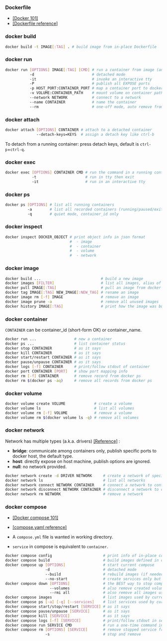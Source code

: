### Dockerfile

- [[Docker 101]](https://dockerlabs.collabnix.com/workshop/docker/)
- [[Dockerfile reference]](https://docs.docker.com/reference/dockerfile/)

### docker build

```sh
docker build -t IMAGE[:TAG] . # build image from in-place Dockerfile
```

### docker run

```sh
docker run [OPTIONS] IMAGE[:TAG] [CMD] # run a container from image (and run the command)
           -d                          # detached mode
           -it                         # invoke an interactive tty
           -P                          # publish all EXPOSE ports
           -p HOST_PORT:CONTAINER_PORT # map a container port to docker host
           -v VOLUME:CONTAINER_PATH    # mount volume on container path
           --network NETWORK           # connect to a network
           --name CONTAINER            # name the container
           --rm                        # one-off mode, auto remove from docker ps after exited
```

### docker attach

```sh
docker attach [OPTIONS] CONTAINER # attach to a detached container
              --detach-keys=KEYS  # assign a detach key like ctrl-b
```

To detach from a running container: press detach keys, default is `ctrl-p`+`ctrl-q`.

### docker exec

```sh
docker exec [OPTIONS] CONTAINER CMD # run the command in a running container
            -t                      # run in tty then exit
            -it                     # run in an interactive tty
```

### docker ps

```sh
docker ps [OPTIONS] # list all running containers
          -a        # list all recorded containers (running/paused/exited)
          -q        # quiet mode, container_id only
```

### docker inspect

```sh
docker inspect DOCKER_OBJECT # print object info in json format
                             #  - image
                             #  - container
                             #  - volume
                             #  - network
```

### docker image

```sh
docker build ...                           # build a new image
docker images [FILTER]                     # list all images, alias of docker image ls
docker pull IMAGE[:TAG]                    # pull an image from docker hub
docker tag IMAGE[:TAG] NEW_IMAGE[:NEW_TAG] # rename an image
docker image rm [-f] IMAGE                 # remove an image
docker image prune -a                      # remove all unused images
docker history IMAGE[:TAG]                 # print how the image was built
```

### docker container

`CONTAINER` can be container_id (short-form OK) or container_name.

```sh
docker run ...                 # new a container
docker ps ...                  # list container status
docker stop CONTAINER          # as it says
docker kill CONTAINER          # as it says
docker start/restart CONTAINER # as it says
docker pause/unpause CONTAINER # as it says
docker logs [-f] CONTAINER     # print/follow stdout of container
docker port CONTAINER [PORT]   # show port mapping info
docker rm [-f] CONTAINER       # remove record from docker ps
docker rm $(docker ps -aq)     # remove all records from docker ps
```

### docker volume

```sh
docker volume create VOLUME             # create a volume
docker volume ls                        # list all volumes
docker volume rm [-f] VOLUME            # remove a volume
docker volume rm $(docker volume ls -q) # remove all volumes
```

### docker network

Network has multiple types (a.k.a. drivers) [[Reference]](https://docs.docker.com/engine/network/#drivers) :

- **bridge**: communicate among containers only, publish specific ports to docker host, the default type.
- **host**: directly expose on host machine, publish options are ignored.
- **null**: no network provided.

```sh
docker network create -d DRIVER NETWORK     # create a network of specific type
docker network ls                           # list all networks
docker network connect NETWORK CONTAINER    # connect a network to container
docker network disconnect NETWORK CONTAINER # disconnect a network to container
docker network rm NETWORK                   # remove a network
```

### docker compose

- [[Docker compose 101]](https://dockerlabs.collabnix.com/intermediate/workshop/)
- [[compose.yaml reference]](https://docs.docker.com/reference/compose-file/)

- A `compose.yml` file is wanted in working directory.
- `service` in compose is equivalent to `container`.

```sh
docker compose config                       # print info of in-place compose.yaml
docker compose build                        # build images defined in compose.yaml
docker compose up [OPTIONS]                 # start current compose
                  -d                        # detached mode
                  --build                   # rebuild images (if needed) then restart
                  --no-start                # create services only but don't start
docker compose down [OPTIONS]               # the BEST way to stop compose
                    --volumes               # also remove created volumes
                    --rmi all               # also remove all images used by current compose
docker compose images                       # list images used by current compose
docker compose ps [-a] [-q] [--services]    # list services used by current compose
docker compose start/stop/restart [SERVICE] # as it says
docker compose pause/unpause [SERVICE]      # as it says
docker compose kill [SERVICE]               # as it says
docker compose logs [-f] [SERVICE]          # print/follow stdout in service
docker compose run SERVICE CMD              # run a one-time command in a new service, not the running one
docker compose rm [OPTIONS] [SERVICE]       # remove stopped service from ps
                  -s                        # stop and remove
```